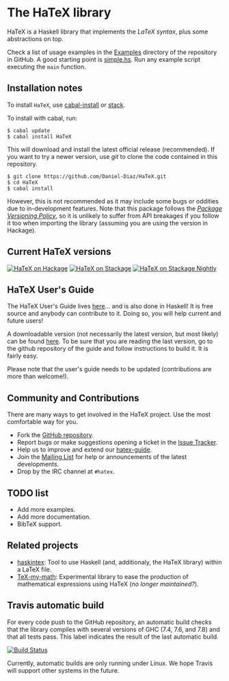 
# The HaTeX library

HaTeX is a Haskell library that implements the *LaTeX syntax*, plus some abstractions on top.

Check a list of usage examples in the [Examples](https://github.com/Daniel-Diaz/HaTeX/tree/master/Examples) directory
of the repository in GitHub.
A good starting point is [simple.hs](https://github.com/Daniel-Diaz/HaTeX/blob/master/Examples/simple.hs).
Run any example script executing the ``main`` function.

## Installation notes

To install `HaTeX`, use [cabal-install](http://hackage.haskell.org/package/cabal-install)
or [stack](http://docs.haskellstack.org/en/stable/README).

To install with cabal, run:

    $ cabal update
    $ cabal install HaTeX

This will download and install the latest official release (recommended).
If you want to try a newer version, use _git_ to clone the code contained
in this repository.

    $ git clone https://github.com/Daniel-Diaz/HaTeX.git
    $ cd HaTeX
    $ cabal install

However, this is not recommended as it may include some bugs or oddities due to in-development features.
Note that this package follows the [_Package Versioning Policy_](http://www.haskell.org/haskellwiki/Package_versioning_policy),
so it is unlikely to suffer from API breakages if you follow it too when importing the library (assuming
you are using the version in Hackage).

## Current HaTeX versions

[![HaTeX on Hackage](https://img.shields.io/hackage/v/HaTeX.svg)](https://hackage.haskell.org/package/HaTeX)
[![HaTeX on Stackage](http://stackage.org/package/HaTeX/badge/lts)](http://stackage.org/lts/package/HaTeX)
[![HaTeX on Stackage Nightly](http://stackage.org/package/HaTeX/badge/nightly)](http://stackage.org/nightly/package/HaTeX)

## HaTeX User's Guide

The HaTeX User's Guide lives [here](https://github.com/Daniel-Diaz/hatex-guide)... and is also done in Haskell!
It is free source and anybody can contribute to it. Doing so, you will help current and future users!

A downloadable version (not necessarily the latest version, but most likely)
can be found [here](http://daniel-diaz.github.com/projects/hatex/hatex-guide.pdf).
To be sure that you are reading the last version, go to the github repository of the guide and follow instructions
to build it. It is fairly easy.

Please note that the user's guide needs to be updated (contributions are more than welcome!).

## Community and Contributions

There are many ways to get involved in the HaTeX project. Use the most comfortable way for you.

* Fork the [GitHub repository](https://github.com/Daniel-Diaz/HaTeX).
* Report bugs or make suggestions opening a ticket in the [Issue Tracker](https://github.com/Daniel-Diaz/HaTeX/issues).
* Help us to improve and extend our [hatex-guide](https://github.com/Daniel-Diaz/hatex-guide).
* Join the [Mailing List](http://projects.haskell.org/cgi-bin/mailman/listinfo/hatex) for help or announcements of the
latest developments.
* Drop by the IRC channel at `#hatex`.

## TODO list

* Add more examples.
* Add more documentation.
* BibTeX support.

## Related projects

* [haskintex](http://daniel-diaz.github.io/projects/haskintex): Tool to use Haskell (and, additionaly, the HaTeX library)
within a LaTeX file.
* [TeX-my-math](https://github.com/leftaroundabout/Symbolic-math-HaTeX): Experimental library to ease the production
of mathematical expressions using HaTeX (_no longer maintained?_).

## Travis automatic build

For every code push to the GitHub repository, an automatic build checks that the library compiles with several
versions of GHC (7.4, 7.6, and 7.8) and that all tests pass. This label indicates the result of the last automatic
build.

[![Build Status](https://travis-ci.org/Daniel-Diaz/HaTeX.png?branch=master)](https://travis-ci.org/Daniel-Diaz/HaTeX)

Currently, automatic builds are only running under Linux. We hope Travis will support other systems in the future.
